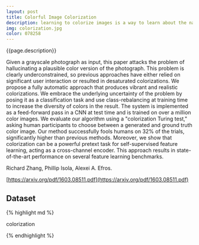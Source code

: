 ```yaml
---
layout: post
title: Colorful Image Colorization
description: learning to colorize images is a way to learn about the natural image statistics
img: colorization.jpg
color: 078258
---
```


{{page.description}}

Given a grayscale photograph as input, this paper attacks the problem of hallucinating a plausible color version of the photograph.	This problem is clearly underconstrained, so previous approaches have either relied on significant user interaction or resulted in desaturated colorizations. We propose a fully automatic approach that produces vibrant and realistic colorizations. We embrace the underlying uncertainty of the	problem by posing it as a classification task and use class-rebalancing at training time to increase the diversity of colors in the result. The system is implemented as a feed-forward pass in a CNN at test time and is trained on over a million color images. We evaluate our algorithm using a "colorization Turing test," asking human participants to choose between a generated and ground truth color image. Our method successfully fools	humans on 32% of the trials, significantly higher than previous methods. Moreover, we show that colorization can be a powerful pretext task for	self-supervised feature learning, acting as a cross-channel encoder. This approach results in state-of-the-art performance on several feature learning benchmarks. 

Richard Zhang, Phillip Isola, Alexei A. Efros.

[https://arxiv.org/pdf/1603.08511.pdf](https://arxiv.org/pdf/1603.08511.pdf)

## Dataset

{% highlight md %}

colorization

{% endhighlight %}
